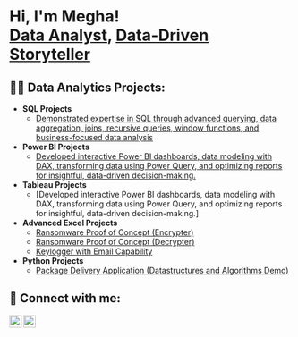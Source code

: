 <h1>Hi, I'm Megha! <br/><a href="https://https://github.com/meghamitra08">Data Analyst</a>, <a href="https://www.linkedin.com/in/megha-m-957b64230/">Data-Driven Storyteller </a>

<h2>👨‍💻 Data Analytics Projects:</h2>

- <b>SQL Projects</b>
  - [Demonstrated expertise in SQL through advanced querying, data aggregation, joins, recursive queries, window functions, and business-focused data analysis](https://github.com/meghamitra08/SQL-Projects)
- <b>Power BI Projects</b>
  - [Developed interactive Power BI dashboards, data modeling with DAX, transforming data using Power Query, and optimizing reports for insightful, data-driven decision-making.](https://github.com/meghamitra08/Power-BI-projects)
- <b>Tableau Projects</b>
  - [Developed interactive Power BI dashboards, data modeling with DAX, transforming data using Power Query, and optimizing reports for insightful, data-driven decision-making.]
- <b>Advanced Excel Projects</b>
  - [Ransomware Proof of Concept (Encrypter)](https://github.com/joshmadakor1/EncrypterPOC)
  - [Ransomware Proof of Concept (Decrypter)](https://github.com/joshmadakor1/DecrypterPOC)
  - [Keylogger with Email Capability](https://github.com/joshmadakor1/Key-Logger-With-Email)
- <b>Python Projects</b>
  - [Package Delivery Application (Datastructures and Algorithms Demo)](https://github.com/joshmadakor1/Package-Delivery-Pathfinding-Algorithm)


<h2> 🤳 Connect with me:</h2>

[<img align="left" alt="megha-m-957b64230 | LinkedIn" width="22px" src="https://cdn.jsdelivr.net/npm/simple-icons@v3/icons/linkedin.svg" />][linkedin]
[<img align="left" alt="megha_mitra84 | Instagram" width="22px" src="https://cdn.jsdelivr.net/npm/simple-icons@v3/icons/instagram.svg" />][instagram]


[instagram]: https://www.instagram.com/megha_mitra84/
[linkedin]: https://www.linkedin.com/in/megha-m-957b64230/
<!--
**meghamitra08/meghamitra08** is a ✨ _special_ ✨ repository because its `README.md` (this file) appears on your GitHub profile.

Here are some ideas to get you started:

- 🔭 I’m currently working on ...
- 🌱 I’m currently learning ...
- 👯 I’m looking to collaborate on ...
- 🤔 I’m looking for help with ...
- 💬 Ask me about ...
- 📫 How to reach me: ...
- 😄 Pronouns: ...
- ⚡ Fun fact: ...
-->
